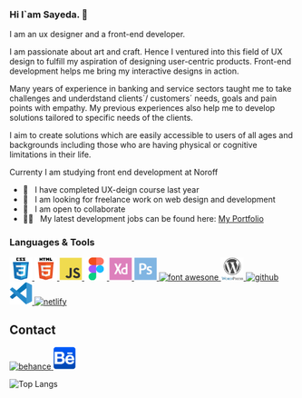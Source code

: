 ### Hi I`am Sayeda. 👋
I am an ux designer and a front-end developer. 

I am passionate about art and craft. Hence I ventured into this field of UX design to fulfill my aspiration of designing user-centric products. Front-end development helps me bring my interactive designs in action.

Many years of experience in banking and service sectors taught me to take challenges and underdstand clients´/ customers´ needs, goals and pain points with empathy. My previous experiences also help me to develop solutions tailored to specific needs of the clients.

I aim to create solutions which are easily accessible to users of all ages and backgrounds including those who are having physical or cognitive limitations in their life.


Currenty I am studying front end development at Noroff
- 🌱 &nbsp; I have completed UX-deign course last year
- 🔭 &nbsp; I am looking for freelance work on web design and development
- 💬 &nbsp; I am open to collaborate
- 👨‍💻 &nbsp; My latest development jobs can be found here: 
<a href="https://stellular-taffy-47ab91.netlify.app">My Portfolio</a>

### Languages & Tools


  <p align="left"> <a href="https://www.w3schools.com/css/" target="_blank"> <img src="https://raw.githubusercontent.com/devicons/devicon/master/icons/css3/css3-original-wordmark.svg" alt="css3" width="40" height="40"/> </a>  <a href="https://www.w3.org/html/" target="_blank"> <img src="https://raw.githubusercontent.com/devicons/devicon/master/icons/html5/html5-original-wordmark.svg" alt="html5" width="40" height="40"/> </a> <a href="https://developer.mozilla.org/en-US/docs/Web/JavaScript" target="_blank"> <img src="https://raw.githubusercontent.com/devicons/devicon/master/icons/javascript/javascript-original.svg" alt="javascript" width="40" height="40"/> </a> <a href="https://www.figma.com/" target="_blank"> <img src="https://github.com/devicons/devicon/blob/master/icons/figma/figma-original.svg" alt="figma" width="40" height="40"/> </a> <a href= "https://www.adobe.com/products/xd.html" target="_blank"> <img src= "https://github.com/devicons/devicon/blob/master/icons/xd/xd-plain.svg" alt="xd" width="40" height="40"/> </a> <a href= "https://www.adobe.com/no/products/photoshop.html" target="_blank"> <img src= "https://github.com/devicons/devicon/blob/master/icons/photoshop/photoshop-plain.svg" alt="xd" width="40" height="40"/> </a> <a href= "https://fontawesome.com/"  target="_blank"> <img src= "https://user-images.githubusercontent.com/83353551/196003945-82a37638-8869-4590-aacd-7b70679c413b.png" alt="font awesone" width="40" height="40"/> </a> </a> <a href= "https://wordpress.org/"  target="_blank"> <img src= "https://github.com/devicons/devicon/blob/master/icons/wordpress/wordpress-original.svg" alt="font awesone" width="40" height="40"/> </a> </a> <a href= "https://github.com/"  target="_blank"> <img src= "https://user-images.githubusercontent.com/83353551/196004287-52383ca4-d34c-4470-8e47-aaeeadbbd891.png" alt="github" width="40" height="40"/> </a> <a href= "https://code.visualstudio.com/"  target="_blank"> <img src= "https://github.com/devicons/devicon/blob/master/icons/vscode/vscode-original.svg" alt="github" width="40" height="40"/> </a> </a> <a href= "https://netlify.com/"  target="_blank"> <img src= "https://user-images.githubusercontent.com/83353551/196004531-6575851f-fc23-43d6-9cf6-e74bf03344d1.png" alt="netlify" width="40" height="40"/> </a>
  


## Contact 
<a href="https://www.linkedin.com/in/sayeda-chattopadhyay-7b33ba156/" target="_blank"> <img src="https://user-images.githubusercontent.com/83353551/195984318-dc867bbc-1288-4872-ba34-e6a4a7700535.png" alt="behance" width="40" height="40"/> </a> <a href="https://www.behance.net/gallery/111339401/UX-Portfolio" target="_blank"> <img src="https://github.com/devicons/devicon/blob/master/icons/behance/behance-original.svg" alt="behance" width="40" height="40"/> </a>





![Top Langs](https://github-readme-stats.vercel.app/api/top-langs/?username=sayeda-chattopadhyay&langs_count=5)




